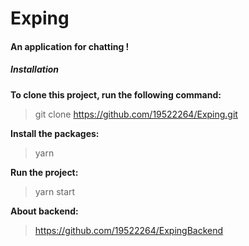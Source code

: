 # Exping
<h4>An application for chatting !</h4>

<h5>Installation</h5>
<strong>To clone this project, run the following command: </strong>

> git clone https://github.com/19522264/Exping.git

<strong>Install the packages: </strong>

> yarn

<strong>Run the project: </strong>

> yarn start

<strong>About backend:   </strong>
> https://github.com/19522264/ExpingBackend
